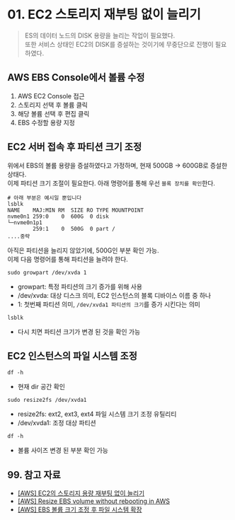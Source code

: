 # 01. EC2 스토리지 재부팅 없이 늘리기

> ES의 데이터 노드의 DISK 용량을 늘리는 작업이 필요했다.  
> 또한 서비스 상태인 EC2의 DISK를 증설하는 것이기에 무중단으로 진행이 필요하였다.

## AWS EBS Console에서 볼륨 수정

1. AWS EC2 Console 접근
2. 스토리지 선택 후 볼륨 클릭
3. 해당 볼륨 선택 후 편집 클릭
4. EBS 수정할 용량 지정

## EC2 서버 접속 후 파티션 크기 조정

위에서 EBS의 볼륨 용량을 증설하였다고 가정하며, 현재 500GB -> 600GB로 증설한 상태다.  
이제 파티션 크기 조절이 필요한다. 아래 명령어를 통해 우선 `블록 장치를 확인`한다.

```shell
# 아래 부분은 예시일 뿐입니다
lsblk
NAME    MAJ:MIN RM  SIZE RO TYPE MOUNTPOINT
nvme0n1 259:0    0  600G  0 disk 
└─nvme0n1p1
        259:1    0  500G  0 part /
....중략
```

아직은 파티션을 늘리지 않았기에, 500G인 부분 확인 가능.  
이제 다음 명령어를 통해 파티션을 늘려야 한다.

```shell
sudo growpart /dev/xvda 1
```

- growpart: 특정 파티션의 크기 증가를 위해 사용
- /dev/xvda: 대상 디스크 의미, EC2 인스턴스의 블록 디바이스 이름 중 하나
- 1: 첫번째 파티션 의미, `/dev/xvda1 파티션의 크기`를 증가 시킨다는 의미

```shell
lsblk
```

- 다시 치면 파티션 크기가 변경 된 것을 확인 가능

## EC2 인스턴스의 파일 시스템 조정

```shell
df -h
```

- 현재 dir 공간 확인

```shell
sudo resize2fs /dev/xvda1
```

- resize2fs: ext2, ext3, ext4 파일 시스템 크기 조정 유틸리티
- /dev/xvda1: 조정 대상 파티션

```shell
df -h
```

- 볼륨 사이즈 변경 된 부분 확인 가능

## 99. 참고 자료

- [[AWS] EC2의 스토리지 용량 재부팅 없이 늘리기](https://livenow14.tistory.com/49)
- [[AWS] Resize EBS volume without rebooting in AWS](https://www.fizerkhan.com/blog/posts/resize-ebs-volume-without-rebooting-in-aws)
- [[AWS] EBS 볼륨 크기 조정 후 파일 시스템 확장](https://docs.aws.amazon.com/ko_kr/ebs/latest/userguide/recognize-expanded-volume-linux.html?icmpid=docs_ec2_console)